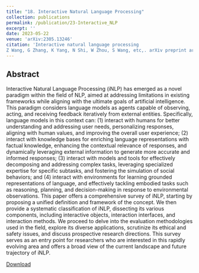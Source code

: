 ```yaml
---
title: "18. Interactive Natural Language Processing"
collection: publications
permalink: /publication/23-Interactive_NLP
excerpt: ''
date: 2023-05-22
venue: 'arXiv:2305.13246'
citation: 'Interactive natural language processing
Z Wang, G Zhang, K Yang, N Shi, W Zhou, S Wang, etc,. arXiv preprint arXiv:2305.13246, 2023'
---
```

Abstract
--
Interactive Natural Language Processing (iNLP) has emerged as a novel paradigm within the field of NLP, aimed at addressing limitations in existing frameworks while aligning with the ultimate goals of artificial intelligence. This paradigm considers language models as agents capable of observing, acting, and receiving feedback iteratively from external entities. Specifically, language models in this context can: (1) interact with humans for better understanding and addressing user needs, personalizing responses, aligning with human values, and improving the overall user experience; (2) interact with knowledge bases for enriching language representations with factual knowledge, enhancing the contextual relevance of responses, and dynamically leveraging external information to generate more accurate and informed responses; (3) interact with models and tools for effectively decomposing and addressing complex tasks, leveraging specialized expertise for specific subtasks, and fostering the simulation of social behaviors; and (4) interact with environments for learning grounded representations of language, and effectively tackling embodied tasks such as reasoning, planning, and decision-making in response to environmental observations. This paper offers a comprehensive survey of iNLP, starting by proposing a unified definition and framework of the concept. We then provide a systematic classification of iNLP, dissecting its various components, including interactive objects, interaction interfaces, and interaction methods. We proceed to delve into the evaluation methodologies used in the field, explore its diverse applications, scrutinize its ethical and safety issues, and discuss prospective research directions. This survey serves as an entry point for researchers who are interested in this rapidly evolving area and offers a broad view of the current landscape and future trajectory of iNLP.

[Download](https://arxiv.org/abs/2305.13246)
